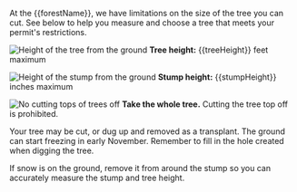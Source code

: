At the {{forestName}}, we have limitations on the size of the tree you can cut. See below
to help you measure and choose a tree that meets your permit's restrictions.

![Height of the tree from the ground](/assets/img/site-wide/tree-height-icon.svg "tree height")  **Tree height:** {{treeHeight}} feet maximum

![Height of the stump from the ground](/assets/img/site-wide/tree-stump-height-icon.svg "stump height")  **Stump height:** {{stumpHeight}} inches maximum

![No cutting tops of trees off](/assets/img/site-wide/tree-top-icon.svg "no tree-topping")  **Take the whole tree.** Cutting the tree top off is prohibited.

Your tree may be cut, or dug up and removed as a transplant. The ground can start freezing in early November. Remember to fill in the hole created when digging the tree.

If snow is on the ground, remove it from around the stump so you can accurately measure the stump and tree height.
